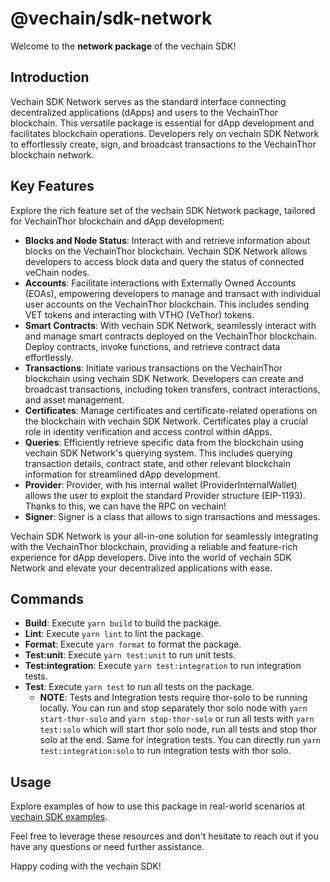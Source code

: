 # @vechain/sdk-network

Welcome to the **network package** of the vechain SDK!

## Introduction

Vechain SDK Network serves as the standard interface connecting decentralized applications (dApps) and users to the VechainThor blockchain. This versatile package is essential for dApp development and facilitates blockchain operations. Developers rely on vechain SDK Network to effortlessly create, sign, and broadcast transactions to the VechainThor blockchain network.

## Key Features

Explore the rich feature set of the vechain SDK Network package, tailored for VechainThor blockchain and dApp development:

- **Blocks and Node Status**: Interact with and retrieve information about blocks on the VechainThor blockchain. Vechain SDK Network allows developers to access block data and query the status of connected veChain nodes.
- **Accounts**: Facilitate interactions with Externally Owned Accounts (EOAs), empowering developers to manage and transact with individual user accounts on the VechainThor blockchain. This includes sending VET tokens and interacting with VTHO (VeThor) tokens.
- **Smart Contracts**: With vechain SDK Network, seamlessly interact with and manage smart contracts deployed on the VechainThor blockchain. Deploy contracts, invoke functions, and retrieve contract data effortlessly.
- **Transactions**: Initiate various transactions on the VechainThor blockchain using vechain SDK Network. Developers can create and broadcast transactions, including token transfers, contract interactions, and asset management.
- **Certificates**: Manage certificates and certificate-related operations on the blockchain with vechain SDK Network. Certificates play a crucial role in identity verification and access control within dApps.
- **Queries**: Efficiently retrieve specific data from the blockchain using vechain SDK Network's querying system. This includes querying transaction details, contract state, and other relevant blockchain information for streamlined dApp development.
- **Provider**: Provider, with his internal wallet (ProviderInternalWallet) allows the user to exploit the standard Provider structure (EIP-1193). Thanks to this, we can have the RPC on vechain!
- **Signer**: Signer is a class that allows to sign transactions and messages.

Vechain SDK Network is your all-in-one solution for seamlessly integrating with the VechainThor blockchain, providing a reliable and feature-rich experience for dApp developers. Dive into the world of vechain SDK Network and elevate your decentralized applications with ease.

## Commands

- **Build**: Execute `yarn build` to build the package.
- **Lint**: Execute `yarn lint` to lint the package.
- **Format**: Execute `yarn format` to format the package.
- **Test:unit**: Execute `yarn test:unit` to run unit tests.
- **Test:integration**: Execute `yarn test:integration` to run integration tests.
- **Test**: Execute `yarn test` to run all tests on the package.
   - **NOTE**: Tests and Integration tests require thor-solo to be running locally. You can run and stop separately thor solo node with `yarn start-thor-solo` and `yarn stop-thor-solo` or run all tests with `yarn test:solo` which will start thor solo node, run all tests and stop thor solo at the end. Same for integration tests. You can directly run `yarn test:integration:solo` to run integration tests with thor solo.

## Usage

Explore examples of how to use this package in real-world scenarios at [vechain SDK examples](https://github.com/vechain/vechain-sdk/tree/main/docs/examples).

Feel free to leverage these resources and don't hesitate to reach out if you have any questions or need further assistance.

Happy coding with the vechain SDK!
